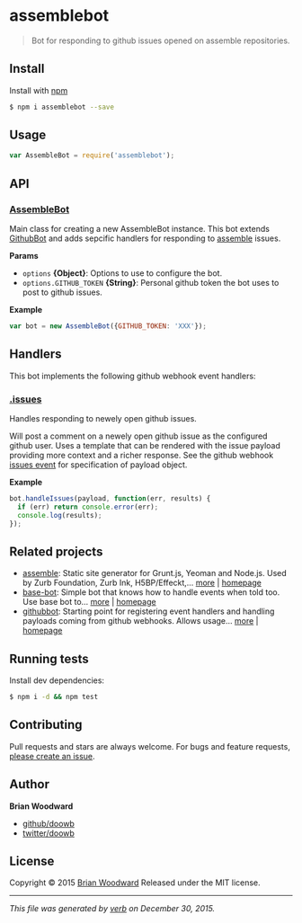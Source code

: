 # assemblebot

> Bot for responding to github issues opened on assemble repositories.

## Install
Install with [npm](https://www.npmjs.com/)

```sh
$ npm i assemblebot --save
```

## Usage

```js
var AssembleBot = require('assemblebot');
```

## API

### [AssembleBot](index.js#L26)
Main class for creating a new AssembleBot instance. This bot extends [GithubBot][githubbot] and adds sepcific handlers for responding to [assemble][assemble] issues.


**Params**

* `options` **{Object}**: Options to use to configure the bot.    
* `options.GITHUB_TOKEN` **{String}**: Personal github token the bot uses to post to github issues.    

**Example**



```js
var bot = new AssembleBot({GITHUB_TOKEN: 'XXX'});
```



## Handlers

This bot implements the following github webhook event handlers:


### [.issues](src/handlers/issues.js#L38)
Handles responding to newely open github issues.

Will post a comment on a newely open github issue as the configured github user.
Uses a template that can be rendered with the issue payload providing more context and a richer response.
See the github webhook [issues event](https://developer.github.com/v3/activity/events/types/#issuesevent) for specification of payload object.


**Example**



```js
bot.handleIssues(payload, function(err, results) {
  if (err) return console.error(err);
  console.log(results);
});
```



## Related projects
* [assemble](https://www.npmjs.com/package/assemble): Static site generator for Grunt.js, Yeoman and Node.js. Used by Zurb Foundation, Zurb Ink, H5BP/Effeckt,… [more](https://www.npmjs.com/package/assemble) | [homepage](http://assemble.io)
* [base-bot](https://www.npmjs.com/package/base-bot): Simple bot that knows how to handle events when told too. Use base bot to… [more](https://www.npmjs.com/package/base-bot) | [homepage](https://github.com/doowb/base-bot)
* [githubbot](https://www.npmjs.com/package/githubbot): Starting point for registering event handlers and handling payloads coming from github webhooks. Allows usage… [more](https://www.npmjs.com/package/githubbot) | [homepage](https://github.com/doowb/githubbot)

## Running tests
Install dev dependencies:

```sh
$ npm i -d && npm test
```

## Contributing
Pull requests and stars are always welcome. For bugs and feature requests, [please create an issue](https://github.com/doowb/assemblebot/issues/new).

## Author
**Brian Woodward**

+ [github/doowb](https://github.com/doowb)
+ [twitter/doowb](http://twitter.com/doowb)

## License
Copyright © 2015 [Brian Woodward](https://github.com/doowb)
Released under the MIT license.

***

_This file was generated by [verb](https://github.com/verbose/verb) on December 30, 2015._


[assemble]: https://github.com/assemble/assemble
[async]: https://github.com/caolan/async
[engine]: https://github.com/jonschlinkert/engine
[export-files]: https://github.com/jonschlinkert/export-files
[github-base]: https://github.com/jonschlinkert/github-base
[github-content]: https://github.com/doowb/github-content
[githubbot]: https://github.com/doowb/githubbot

